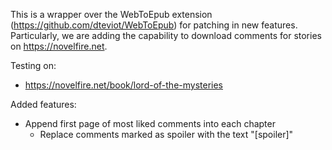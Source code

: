 This is a wrapper over the WebToEpub extension (https://github.com/dteviot/WebToEpub) for patching in new features. Particularly, we are adding the capability to download comments for stories on https://novelfire.net.

Testing on:

- https://novelfire.net/book/lord-of-the-mysteries

Added features:

- Append first page of most liked comments into each chapter
  - Replace comments marked as spoiler with the text "[spoiler]"
